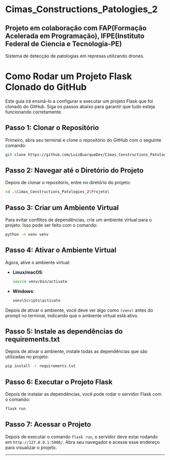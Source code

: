 # Cimas_Constructions_Patologies_2
## Projeto em colaboração com FAP(Formação Acelerada em Programação), IFPE(Instituto Federal de Ciencia e Tecnologia-PE)
Sistema de detecção de patologias em represas utilizando  drones.

# Como Rodar um Projeto Flask Clonado do GitHub

Este guia irá ensiná-lo a configurar e executar um projeto Flask que foi clonado do GitHub. Siga os passos abaixo para garantir que tudo esteja funcionando corretamente.

## Passo 1: Clonar o Repositório

Primeiro, abra seu terminal e clone o repositório do GitHub com o seguinte comando:

```bash
git clone https://github.com/LuizBuarqueDev/Cimas_Constructions_Patologies_2.git
```

## Passo 2: Navegar até o Diretório do Projeto

Depois de clonar o repositório, entre no diretório do projeto:

```bash
cd .\Cimas_Constructions_Patologies_2\Projeto\
```

## Passo 3: Criar um Ambiente Virtual

Para evitar conflitos de dependências, crie um ambiente virtual para o projeto. Isso pode ser feito com o comando:

```bash
python -m venv venv
```

## Passo 4: Ativar o Ambiente Virtual

Agora, ative o ambiente virtual:

- **Linux/macOS**:

  ```bash
  source venv/bin/activate
  ```

- **Windows**:

  ```bash
  venv\Scripts\activate
  ```

Depois de ativar o ambiente, você deve ver algo como `(venv)` antes do prompt no terminal, indicando que o ambiente virtual está ativo.

## Passo 5: Instale as dependências do requirements.txt

Depois de ativar o ambiente, instale todas as dependências que são utilizadas no projeto:

```bash
pip install -r requirements.txt
```

## Passo 6: Executar o Projeto Flask

Depois de instalar as dependências, você pode rodar o servidor Flask com o comando:

```bash
flask run
```

## Passo 7: Acessar o Projeto

Depois de executar o comando `flask run`, o servidor deve estar rodando em `http://127.0.0.1:5000/`. Abra seu navegador e acesse esse endereço para visualizar o projeto.

---
